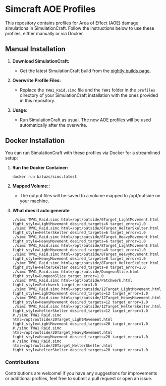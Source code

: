 # Simcraft AOE Profiles

This repository contains profiles for Area of Effect (AOE) damage simulations in SimulationCraft. Follow the instructions below to use these profiles, either manually or via Docker.

## Manual Installation

1. **Download SimulationCraft:**
   - Get the latest SimulationCraft build from the [nightly builds page](http://downloads.simulationcraft.org/nightly/?C=M;O=D).

2. **Overwrite Profile Files:**
   - Replace the `TWW1_Raid.simc` file and the `TWW1` folder in the `profiles` directory of your SimulationCraft installation with the ones provided in this repository.

3. **Usage:**
   - Run SimulationCraft as usual. The new AOE profiles will be used automatically after the overwrite.

## Docker Installation

You can run SimulationCraft with these profiles via Docker for a streamlined setup:

1. **Run the Docker Container:**
   ```
   docker run baluzs/simc:latest
   ```
2. **Mapped Volume::**
   - The output files will be saved to a volume mapped to /opt/outside on your machine.
     
3. **What does it auto generate**
   ```
   ./simc TWW1_Raid.simc html=/opt/outside/6Target_LightMovement.html fight_style=LightMovement desired_targets=6 target_error=1.0
   ./simc TWW1_Raid.simc html=/opt/outside/6Target_HelterSkelter.html fight_style=HelterSkelter desired_targets=6 target_error=1.0
   ./simc TWW1_Raid.simc html=/opt/outside/6Target_HeavyMovement.html fight_style=HeavyMovement desired_targets=6 target_error=1.0
   ./simc TWW1_Raid.simc html=/opt/outside/8Target_LightMovement.html fight_style=LightMovement desired_targets=8 target_error=1.0
   ./simc TWW1_Raid.simc html=/opt/outside/8Target_HeavyMovement.html fight_style=HeavyMovement desired_targets=8 target_error=1.0
   ./simc TWW1_Raid.simc html=/opt/outside/8Target_HelterSkelter.html fight_style=HelterSkelter desired_targets=8 target_error=1.0
   ./simc TWW1_Raid.simc html=/opt/outside/DungeonSlice.html fight_style=DungeonSlice target_error=1.0
   ./simc TWW1_Raid.simc html=/opt/outside/Patchwerk.html fight_style=Patchwerk target_error=1.0
   ./simc TWW1_Raid.simc html=/opt/outside/12Target_LightMovement.html fight_style=LightMovement desired_targets=12 target_error=1.0
   ./simc TWW1_Raid.simc html=/opt/outside/12Target_HeavyMovement.html fight_style=HeavyMovement desired_targets=12 target_error=1.0
   ./simc TWW1_Raid.simc html=/opt/outside/12Target_HelterSkelter.html fight_style=HelterSkelter desired_targets=12 target_error=1.0
   #./simc TWW1_Raid.simc html=/opt/outside/20Target_LightMovement.html fight_style=LightMovement desired_targets=20 target_error=1.0
   #./simc TWW1_Raid.simc html=/opt/outside/20Target_HeavyMovement.html fight_style=HeavyMovement desired_targets=20 target_error=1.0
   #./simc TWW1_Raid.simc html=/opt/outside/20Target_HelterSkelter.html fight_style=HelterSkelter desired_targets=20 target_error=1.0
    ```

### Contributions
Contributions are welcome! If you have any suggestions for improvements or additional profiles, feel free to submit a pull request or open an issue.
